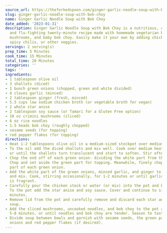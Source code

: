 ```yaml
---
source_url: https://theforkedspoon.com/ginger-garlic-noodle-soup-with-bok-choy/?format=amp
slug: ginger-garlic-noodle-soup-with-bok-choy
name: Ginger Garlic Noodle Soup with Bok Choy
date_added: '2023-01-31'
description: Ginger Garlic Noodle Soup with Bok Choy is a nutritious, comforting,
  and flu-fighting twenty-minute recipe made with homemade vegetarian broth, noodles,
  mushrooms, and baby bok choy. Easily make it your own by adding chicken, shrimp,
  spicy chilis, or other veggies.
servings: 2 serving(s)
prep_time: 5 Minutes
cook_time: 15 Minutes
total_time: 20 Minutes
categories: ''
tags: ''
ingredients:
- 1 tablespoon olive oil
- 3 shallots (diced)
- 1 bunch green onions (chopped, green and white divided)
- 4 cloves garlic (minced)
- 2 tablespoon ginger (fresh, minced)
- 5.5 cups low sodium chicken broth (or vegetable broth for vegan)
- 2 whole star anise
- 2 tablespoon soy sauce (or Tamari for a Gluten Free option)
- 10 oz crimini mushrooms (sliced)
- 6 oz rice noodles
- 1.5 heads bok choy (roughly chopped)
- sesame seeds (for topping)
- red pepper flakes (for topping)
directions:
- Heat 1-2 tablespoons olive oil in a medium-sized stockpot over medium heat.
- To the oil add the diced shallots and mix well. Cook over medium heat for 4-5 minutes,
  or until the shallots turn translucent and start to soften. Stir often.
- Chop the end off of each green onion- dividing the white part from the green part.
  Chop and set aside the green part for topping. Meanwhile, finely chop the white
  part of each green onion.
- Add the white part of the green onions, minced garlic, and ginger to the shallots
  and mix. Cook, stirring occasionally, for 1-2 minutes or until garlic and ginger
  is fragrant.
- Carefully pour the chicken stock or water (or mix) into the pot and bring to a simmer.
  To the pot add the star anise and soy sauce. Cover and continue to simmer for 10
  minutes.
- Remove lid from the pot and carefully remove and discard each star anise from the
  soup.
- Add the sliced mushrooms, uncooked noodles, and bok choy to the pot and simmer for
  5-8 minutes, or until noodles and bok choy are tender. Season to taste.
- Divide soup between bowls and garnish with sesame seeds, the green parts of green
  onions and red pepper flakes (if desired).
---
```

